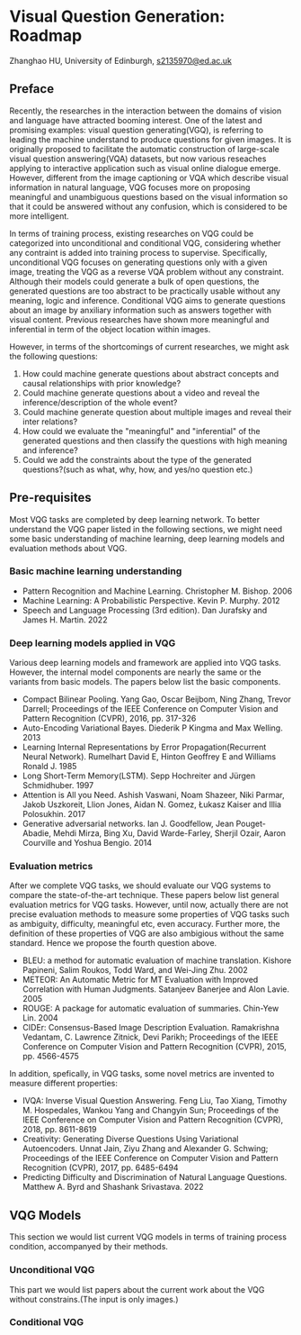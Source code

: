 # Visual Question Generation: Roadmap 
Zhanghao HU, University of Edinburgh, s2135970@ed.ac.uk

## Preface
Recently, the researches in the interaction between the domains of vision and language have attracted booming interest. One of the latest and promising examples: visual question generating(VGQ), is referring to leading the machine understand to produce questions for given images. It is originally proposed to facilitate the automatic construction of large-scale visual question answering(VQA) datasets, but now various reseaches applying to interactive application such as visual online dialogue emerge. However, different from the image captioning or VQA which describe visual information in natural language, VQG focuses more on proposing meaningful and unambiguous questions based on the visual information so that it could be answered without any confusion, which is considered to be more intelligent.   

In terms of training process, existing researches on VQG could be categorized into unconditional and conditional VQG, considering whether any contraint is added into training process to supervise. Specifically, unconditional VQG focuses on generating questions only with a given image, treating the VQG as a reverse VQA problem without any constraint. Although their models could generate a bulk of open questions, the generated questions are too abstract to be practically usable without any meaning, logic and inference. Conditional VQG aims to generate questions about an image by anxiliary information such as answers together with visual content. Previous researches have shown more meaningful and inferential in term of the object location within images.

However, in terms of the shortcomings of current researches, we might ask the following questions:

1. How could machine generate questions about abstract concepts and causal relationships with prior knowledge?
2. Could machine generate questions about a video and reveal the inference/description of the whole event?
3. Could machine generate question about multiple images and reveal their inter relations? 
4. How could we evaluate the "meaningful" and "inferential" of the generated questions and then classify the questions with high meaning and inference? 
5. Could we add the constraints about the type of the generated questions?(such as what, why, how, and yes/no question etc.)

## Pre-requisites

Most VQG tasks are completed by deep learning network. To better understand the VQG paper listed in the following sections, we might need some basic understanding of machine learning, deep learning models and evaluation methods about VQG.

### Basic machine learning understanding
* Pattern Recognition and Machine Learning. Christopher M. Bishop. 2006
* Machine Learning: A Probabilistic Perspective. Kevin P. Murphy. 2012
* Speech and Language Processing (3rd edition). Dan Jurafsky and James H. Martin. 2022 

### Deep learning models applied in VQG
Various deep learning models and framework are applied into VQG tasks. However, the internal model components are nearly the same or the variants from basic models. The papers below list the basic components.
* Compact Bilinear Pooling. Yang Gao, Oscar Beijbom, Ning Zhang, Trevor Darrell; Proceedings of the IEEE Conference on Computer Vision and Pattern Recognition (CVPR), 2016, pp. 317-326
* Auto-Encoding Variational Bayes. Diederik P Kingma and Max Welling. 2013
* Learning Internal Representations by Error Propagation(Recurrent Neural Network). Rumelhart David E, Hinton Geoffrey E and  Williams Ronald J. 1985
* Long Short-Term Memory(LSTM). Sepp Hochreiter and Jürgen Schmidhuber. 1997
* Attention is All you Need. Ashish Vaswani, Noam Shazeer, Niki Parmar, Jakob Uszkoreit, Llion Jones, Aidan N. Gomez, Łukasz Kaiser and Illia Polosukhin. 2017
* Generative adversarial networks. Ian J. Goodfellow, Jean Pouget-Abadie, Mehdi Mirza, Bing Xu, David Warde-Farley, Sherjil Ozair, Aaron Courville and Yoshua Bengio. 2014

### Evaluation metrics
After we complete VQG tasks, we should evaluate our VQG systems to compare the state-of-the-art technique. These papers below list general evaluation metrics for VQG tasks. However, until now, actually there are not precise evaluation methods to measure some properties of VQG tasks such as ambiguity, difficulty, meaningful etc, even accuracy. Further more, the definition of these properties of VQG are also ambigious without the same standard. Hence we propose the fourth question above.
* BLEU: a method for automatic evaluation of machine translation. Kishore Papineni, Salim Roukos, Todd Ward, and Wei-Jing Zhu. 2002
* METEOR: An Automatic Metric for MT Evaluation with Improved Correlation with Human Judgments. Satanjeev Banerjee and Alon Lavie. 2005
* ROUGE: A package for automatic evaluation of summaries. Chin-Yew Lin. 2004
* CIDEr: Consensus-Based Image Description Evaluation. Ramakrishna Vedantam, C. Lawrence Zitnick, Devi Parikh; Proceedings of the IEEE Conference on Computer Vision and Pattern Recognition (CVPR), 2015, pp. 4566-4575

In addition, spefically, in VQG tasks, some novel metrics are invented to measure different properties:

* IVQA: Inverse Visual Question Answering. Feng Liu, Tao Xiang, Timothy M. Hospedales, Wankou Yang and Changyin Sun; Proceedings of the IEEE Conference on Computer Vision and Pattern Recognition (CVPR), 2018, pp. 8611-8619
* Creativity: Generating Diverse Questions Using Variational Autoencoders. Unnat Jain, Ziyu Zhang and Alexander G. Schwing; Proceedings of the IEEE Conference on Computer Vision and Pattern Recognition (CVPR), 2017, pp. 6485-6494
* Predicting Difficulty and Discrimination of Natural Language Questions. Matthew A. Byrd and Shashank Srivastava. 2022

## VQG Models
This section we would list current VQG models in terms of training process condition, accompanyed by their methods.
### Unconditional VQG
This part we would list papers about the current work about the VQG without constrains.(The input is only images.)


### Conditional VQG
